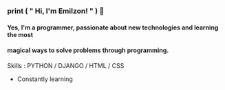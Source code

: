 ### print ( " Hi, I'm Emilzon! " ) 👋

#### Yes, I'm a programmer, passionate about new technologies and learning the most 
#### magical ways to solve problems through programming. 



Skills : PYTHON / DJANGO / HTML / CSS

- Constantly learning





